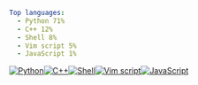 ``` yaml
Top languages:
  - Python 71%
  - C++ 12%
  - Shell 8%
  - Vim script 5%
  - JavaScript 1%
```

[![Python](https://via.placeholder.com/127x10/3572A5/?text=+)](https://github.com/search?l=Python&q=user%3Aqiz-li+language%3APython&type=code)[![C++](https://via.placeholder.com/21x10/f34b7d/?text=+)](https://github.com/search?l=C++&q=user%3Aqiz-li+language%3AC++&type=code)[![Shell](https://via.placeholder.com/14x10/89e051/?text=+)](https://github.com/search?l=Shell&q=user%3Aqiz-li+language%3AShell&type=code)[![Vim script](https://via.placeholder.com/9x10/199f4b/?text=+)](https://github.com/search?l=Vim+script&q=user%3Aqiz-li+language%3AVimscript&type=code)[![JavaScript](https://via.placeholder.com/1x10/f1e05a/?text=+)](https://github.com/search?l=JavaScript&q=user%3Aqiz-li+language%3AJavaScript&type=code)
